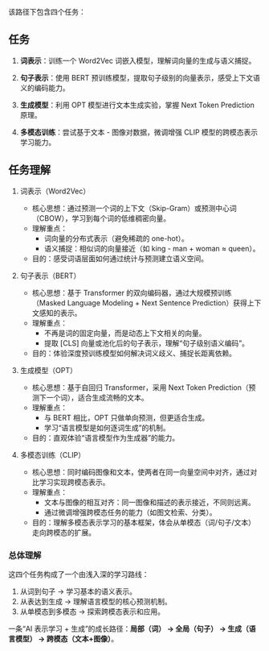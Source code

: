 该路径下包含四个任务：

## 任务

1. **词表示**：训练一个 Word2Vec 词嵌入模型，理解词向量的生成与语义捕捉。

2. **句子表示**：使用 BERT 预训练模型，提取句子级别的向量表示，感受上下文语义的编码能力。

3. **生成模型**：利用 OPT 模型进行文本生成实验，掌握 Next Token Prediction 原理。

4. **多模态训练**：尝试基于文本 - 图像对数据，微调增强 CLIP 模型的跨模态表示学习能力。


## 任务理解

1. 词表示（Word2Vec）
    - 核心思想：通过预测一个词的上下文（Skip-Gram）或预测中心词（CBOW），学习到每个词的低维稠密向量。
	- 理解重点：
	    - 词向量的分布式表示（避免稀疏的 one-hot）。
	    - 语义捕捉：相似词的向量接近（如 king - man + woman ≈ queen）。
	- 目的：感受词语层面如何通过统计与预测建立语义空间。

2. 句子表示（BERT）
    - 核心思想：基于 Transformer 的双向编码器，通过大规模预训练（Masked Language Modeling + Next Sentence Prediction）获得上下文感知的表示。
	- 理解重点：
	    - 不再是词的固定向量，而是动态上下文相关的向量。
	    - 提取 [CLS] 向量或池化后的句子表示，理解“句子级别语义编码”。
	- 目的：体验深度预训练模型如何解决词义歧义、捕捉长距离依赖。

3. 生成模型（OPT）
	- 核心思想：基于自回归 Transformer，采用 Next Token Prediction（预测下一个词），适合生成流畅的文本。
	- 理解重点：
	    - 与 BERT 相比，OPT 只做单向预测，但更适合生成。
	    - 学习“语言模型是如何逐词生成”的机制。
	- 目的：直观体验“语言模型作为生成器”的能力。

4. 多模态训练（CLIP）
	- 核心思想：同时编码图像和文本，使两者在同一向量空间中对齐，通过对比学习实现跨模态表示。
	- 理解重点：
	    - 文本与图像的相互对齐：同一图像和描述的表示接近，不同则远离。
	    - 通过微调增强跨模态任务的能力（如图文检索、分类）。
	- 目的：理解多模态表示学习的基本框架，体会从单模态（词/句子/文本）走向跨模态的扩展。

### 总体理解

这四个任务构成了一个由浅入深的学习路线：
1. 从词到句子 → 学习基本的语义表示。
2. 从表达到生成 → 理解语言模型的核心预测机制。
3.	从单模态到多模态 → 探索跨模态表示和应用。

一条“AI 表示学习 + 生成”的成长路径：**局部（词） → 全局（句子） → 生成（语言模型） → 跨模态（文本+图像）**。
